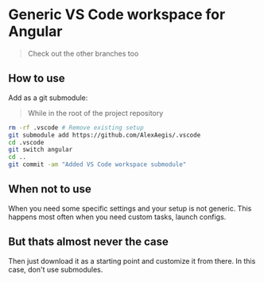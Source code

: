 # Generic VS Code workspace for Angular

> Check out the other branches too

## How to use

Add as a git submodule:

> While in the root of the project repository

```sh
rm -rf .vscode # Remove existing setup
git submodule add https://github.com/AlexAegis/.vscode
cd .vscode
git switch angular
cd ..
git commit -am "Added VS Code workspace submodule"
```

## When not to use

When you need some specific settings and your setup is not generic.
This happens most often when you need custom tasks, launch configs.

## But thats almost never the case

Then just download it as a starting point and customize it from there.
In this case, don't use submodules.
